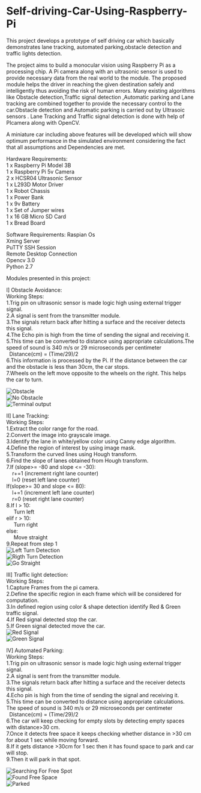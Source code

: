 # Self-driving-Car-Using-Raspberry-Pi
This project develops a prototype of self driving car which basically demonstrates lane tracking, automated parking,obstacle detection and traffic lights detection.

The project aims to build a monocular vision using Raspberry Pi as a processing chip. A Pi camera along with an ultrasonic sensor is used to provide necessary data from the real world to the module. The proposed module helps the driver in reaching the given destination safely and intelligently thus avoiding the risk of human errors. Many existing algorithms like  Obstacle detection,Traffic signal detection ,Automatic parking  and Lane tracking are combined together to provide the necessary control to the car.Obstacle detection and Automatic parking  is carried out by Ultrasoic sensors . Lane Tracking and Traffic signal detection is done with help of PIcamera along with OpenCV. 

 A miniature car including above features will be developed which will show optimum performance in the simulated environment considering the fact that all assumptions and Dependencies are met.
 
 Hardware Requirements:<br/>
 1 x Raspberry Pi Model 3B <br/>
 1 x Raspberry Pi 5v Camera <br/>
 2 x HCSR04 Ultrasonic Sensor <br/>
 1 x L293D Motor Driver <br/>
 1 x Robot Chassis<br/>
 1 x Power Bank<br/>
 1 x 9v Battery<br/>
 1 x Set of Jumper wires <br/>
 1 x 16 GB Micro SD Card <br/>
 1 x  Bread Board<br/>
 
 
 Software Requirements:
 Raspian Os <br/>
 Xming Server <br/>
 PuTTY SSH Session <br/>
 Remote Desktop Connection <br/>
 Opencv 3.0 <br/>
 Python 2.7 <br/>
 
 Modules presented in this project:<br/>
 
 I] Obstacle Avoidance:<br/>
 Working Steps:<br/>
 1.Trig pin on ultrasonic sensor is made logic high using external trigger signal.<br/>
 2.A signal is sent from the transmitter module.<br/>
 3.The signals return back after hitting a surface and the receiver detects this signal.<br/>
 4.The Echo pin is high from the time of sending the signal and receiving it.<br/>
 5.This time can be converted to distance using appropriate calculations.The speed of sound is 340 m/s or 29 microseconds per centimeter<br/>
   &nbsp;&nbsp;Distance(cm) = (Time/29)/2<br/>
 6.This information is processed by the Pi. If the distance between the car and the obstacle is less than 30cm, the car stops.<br/>
 7.Wheels on the left move opposite to the wheels on the right. This helps the car to turn.<br/>
 
 ![Obstacle](https://github.com/ishanambike/Self-driving-Car-Using-Raspberry-Pi/blob/master/Proj_images/obstacle.png) <br/>
 ![No Obstacle](https://github.com/ishanambike/Self-driving-Car-Using-Raspberry-Pi/blob/master/Proj_images/No_obs.png)<br/>
 ![Terminal output](https://github.com/ishanambike/Self-driving-Car-Using-Raspberry-Pi/blob/master/Proj_images/obst_ter.png)<br/>
 
 
 
 
 II] Lane Tracking:<br/>
 Working Steps:<br/>
 1.Extract the color range for the road.<br/>
 2.Convert the image into grayscale image.<br/>
 3.Identify the lane in white/yellow color using Canny edge algorithm.<br/>
 4.Define the region of interest by using image mask.<br/>
 5.Transform the curved lines using Hough transform.<br/>
 6.Find the slope of lanes obtained from Hough transform.<br/>
 7.If (slope>= -80 and slope <= -30):<br/>
      &nbsp;&nbsp;&nbsp;&nbsp;r+=1 (increment right lane counter)<br/>
      &nbsp;&nbsp;&nbsp;&nbsp;l=0 (reset left lane counter)<br/>
   If(slope>= 30 and slope <= 80):<br/>
      &nbsp;&nbsp;&nbsp;&nbsp;l+=1 (increment left lane counter)<br/>
      &nbsp;&nbsp;&nbsp;&nbsp;r=0 (reset right lane counter)<br/>
8.If l > 10:<br/>
   &nbsp;&nbsp;&nbsp;&nbsp; Turn left<br/>
  elif r > 10:<br/>
   &nbsp;&nbsp;&nbsp;&nbsp; Turn right<br/>
  else:<br/>
   &nbsp;&nbsp;&nbsp;&nbsp; Move straight <br/>
9.Repeat from step 1<br/>
![Left Turn Detection](https://github.com/ishanambike/Self-driving-Car-Using-Raspberry-Pi/blob/master/Proj_images/left.png)<br/>
![Rigth Turn Detection](https://github.com/ishanambike/Self-driving-Car-Using-Raspberry-Pi/blob/master/Proj_images/right.png)<br/>
![Go Straight](https://github.com/ishanambike/Self-driving-Car-Using-Raspberry-Pi/blob/master/Proj_images/straight.png)<br/>


III] Traffic light detection:<br/>
Working Steps:<br/>
1.Capture Frames from the pi camera.<br/>
2.Define the specific region in each frame which will be considered for computation.<br/>
3.In defined region using color & shape detection identify Red & Green traffic signal.<br/>
4.If Red signal detected stop the car.<br/>
5.If Green signal detected move the car.<br/>
![Red Signal](https://github.com/ishanambike/Self-driving-Car-Using-Raspberry-Pi/blob/master/Proj_images/red_light.png)<br/>
![Green Signal](https://github.com/ishanambike/Self-driving-Car-Using-Raspberry-Pi/blob/master/Proj_images/green_light.png)<br/>



IV] Automated Parking:<br/>
Working Steps:<br/>
1.Trig pin on ultrasonic sensor is made logic high using external trigger signal.<br/>
2.A signal is sent from the transmitter module.<br/>
3.The signals return back after hitting a surface and the receiver detects this signal.<br/>
4.Echo pin is high from the time of sending the signal and receiving it.<br/>
5.This time can be converted to distance using appropriate calculations.<br/>
      The speed of sound is 340 m/s or 29 microseconds per centimeter<br/>
      &nbsp;&nbsp;Distance(cm) = (Time/29)/2<br/>
6.The car will keep checking for empty slots by detecting empty spaces with distance>30 cm.<br/>
7.Once it detects free space it keeps checking whether distance in >30 cm for about 1 sec while moving forward.<br/>
8.If it gets distance >30cm for 1 sec then it has found space to park and car will stop.<br/>
9.Then it will park in that spot.<br/>

![Searching For Free Spot](https://github.com/ishanambike/Self-driving-Car-Using-Raspberry-Pi/blob/master/Proj_images/parking1.png?raw=true)<br/>
![Found Free Space](https://github.com/ishanambike/Self-driving-Car-Using-Raspberry-Pi/blob/master/Proj_images/park2.png?raw=true)<br/>
![Parked](https://github.com/ishanambike/Self-driving-Car-Using-Raspberry-Pi/blob/master/Proj_images/park3.png?raw=true)<br/>



 
 
